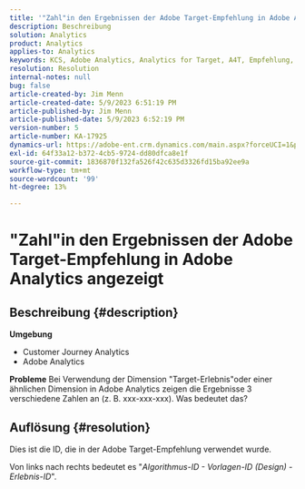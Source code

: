 ```yaml
---
title: '"Zahl"in den Ergebnissen der Adobe Target-Empfehlung in Adobe Analytics angezeigt'
description: Beschreibung
solution: Analytics
product: Analytics
applies-to: Analytics
keywords: KCS, Adobe Analytics, Analytics for Target, A4T, Empfehlung, FAQ, Adobe Target, Anzahl, Ergebnisse, Anzeige, Customer Journey Analytics
resolution: Resolution
internal-notes: null
bug: false
article-created-by: Jim Menn
article-created-date: 5/9/2023 6:51:19 PM
article-published-by: Jim Menn
article-published-date: 5/9/2023 6:52:19 PM
version-number: 5
article-number: KA-17925
dynamics-url: https://adobe-ent.crm.dynamics.com/main.aspx?forceUCI=1&pagetype=entityrecord&etn=knowledgearticle&id=3aa5cc79-9aee-ed11-8849-6045bd0061cb
exl-id: 64f33a12-b372-4cb5-9724-dd80dfca8e1f
source-git-commit: 1836870f132fa526f42c635d3326fd15ba92ee9a
workflow-type: tm+mt
source-wordcount: '99'
ht-degree: 13%

---
```


# &quot;Zahl&quot;in den Ergebnissen der Adobe Target-Empfehlung in Adobe Analytics angezeigt

## Beschreibung {#description}

<b>Umgebung</b>
- Customer Journey Analytics
- Adobe Analytics




<b>Probleme</b>
Bei Verwendung der Dimension &quot;Target-Erlebnis&quot;oder einer ähnlichen Dimension in Adobe Analytics zeigen die Ergebnisse 3 verschiedene Zahlen an (z. B. xxx-xxx-xxx).
Was bedeutet das?


## Auflösung {#resolution}


Dies ist die ID, die in der Adobe Target-Empfehlung verwendet wurde.

Von links nach rechts bedeutet es &quot;*Algorithmus-ID - Vorlagen-ID (Design) - Erlebnis-ID*&quot;.
